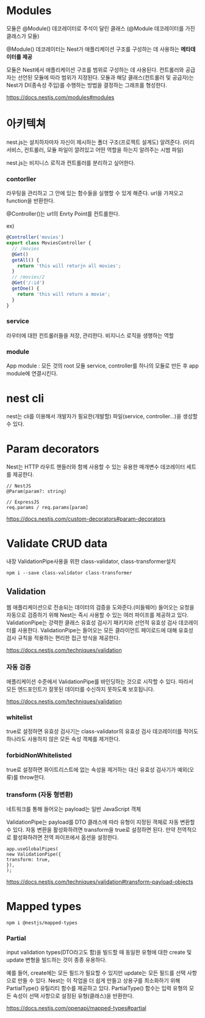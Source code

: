 # Modules

모듈은 @Module() 데코레이터로 주석이 달린 클래스 (@Module 데코레이터를 가진 클래스가 모듈)

@Module() 데코레이터는 Nest가 애플리케이션 구조를 구성하는 데 사용하는 **메타데이터를 제공**

모듈은 Nest에서 애플리케이션 구조를 범위로 구성하는 데 사용된다.
컨트롤러와 공급자는 선언된 모듈에 따라 범위가 지정된다.
모듈과 해당 클래스(컨트롤러 및 공급자)는 Nest가 DI(종속성 주입)를 수행하는 방법을 결정하는 그래프를 형성한다.

https://docs.nestjs.com/modules#modules

# 아키텍쳐

nest.js는 설치하자마자 자신이 제시하는 폴더 구조(프로젝트 설계도) 알려준다. (미리 서비스, 컨트롤러, 모듈 파일이 깔려있고 어떤 역할을 하는지 알려주는 시범 파일)

nest.js는 비지니스 로직과 컨트롤러를 분리하고 싶어한다.

### contorller

라우팅을 관리하고 그 안에 있는 함수들을 실행할 수 있게 해준다.
url을 가져오고 function을 반환한다.

@Controller()는 url의 Enrty Point를 컨트롤한다.

ex)

```javascript
@Controller('movies')
export class MoviesController {
  // /movies
  @Get()
  getAll() {
    return 'this will returjn all movies';
  }
  // /movies/2
  @Get('/:id')
  getOne() {
    return 'this will return a movie';
  }
}
```

### service

라우터에 대한 컨트롤러들을 저장, 관리한다.
비지니스 로직을 생행하는 역할

### module

App module : 모든 것의 root 모듈
service, controller를 하나의 모듈로 만든 후 app module에 연결시킨다.

# nest cli

nest는 cli를 이용해서 개발자가 필요한(개발할) 파일(service, controller...)을 생성할 수 있다.

# Param decorators

Nest는 HTTP 라우트 핸들러와 함께 사용할 수 있는 유용한 매개변수 데코레이터 세트를 제공한다.

```
// NestJS
@Param(param?: string)

// ExpressJS
req.params / req.params[param]
```

https://docs.nestjs.com/custom-decorators#param-decorators

# Validate CRUD data

내장 ValidationPipe사용을 위한 class-validator, class-transformer설치

`npm i --save class-validator class-transformer`

## Validation

웹 애플리케이션으로 전송되는 데이터의 검증을 도와준다.(미들웨어)
들어오는 요청을 자동으로 검증하기 위해 Nest는 즉시 사용할 수 있는 여러 파이프를 제공하고 있다.
ValidationPipe는 강력한 클래스 유효성 검사기 패키지와 선언적 유효성 검사 데코레이터를 사용한다.
ValidationPipe는 들어오는 모든 클라이언트 페이로드에 대해 유효성 검사 규칙을 적용하는 편리한 접근 방식을 제공한다.

https://docs.nestjs.com/techniques/validation

### 자동 검증

애플리케이션 수준에서 ValidationPipe를 바인딩하는 것으로 시작할 수 있다.
따라서 모든 엔드포인트가 잘못된 데이터를 수신하지 못하도록 보호됩니다.

https://docs.nestjs.com/techniques/validation

### whitelist

true로 설정하면 유효성 검사기는 class-validator의 유효성 검사 데코레이터를 적어도 하나라도 사용하지 않은 모든 속성 객체를 제거한다.

### forbidNonWhitelisted

true로 설정하면 화이트리스트에 없는 속성을 제거하는 대신 유효성 검사기가 예외(오류)를 throw한다.

### transform (자동 형변환)

네트워크를 통해 들어오는 payload는 일반 JavaScript 객체

ValidationPipe는 payload를 DTO 클래스에 따라 유형이 지정된 객체로 자동 변환할 수 있다.
자동 변환을 활성화하려면 transform을 true로 설정하면 된다.
만약 전역적으로 활성화하려면 전역 파이프에서 옵션을 설정한다.

```
app.useGlobalPipes(
new ValidationPipe({
transform: true,
}),
);
```

https://docs.nestjs.com/techniques/validation#transform-payload-objects

# Mapped types

`npm i @nestjs/mapped-types`

### Partial

input validation types(DTO라고도 함)을 빌드할 때 동일한 유형에 대한 create 및 update 변형을 빌드하는 것이 종종 유용하다.

예를 들어, create에는 모든 필드가 필요할 수 있지만 update는 모든 필드를 선택 사항으로 만들 수 있다.
Nest는 이 작업을 더 쉽게 만들고 상용구를 최소화하기 위해 PartialType() 유틸리티 함수를 제공하고 있다.
PartialType() 함수는 입력 유형의 모든 속성이 선택 사항으로 설정된 유형(클래스)을 반환한다.

https://docs.nestjs.com/openapi/mapped-types#partial
